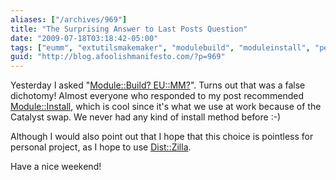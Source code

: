 ```yaml
---
aliases: ["/archives/969"]
title: "The Surprising Answer to Last Posts Question"
date: "2009-07-18T03:18:42-05:00"
tags: ["eumm", "extutilsmakemaker", "modulebuild", "moduleinstall", "perl"]
guid: "http://blog.afoolishmanifesto.com/?p=969"
---
```

Yesterday I asked "[Module::Build? EU::MM?](/archives/862)". Turns out that was
a false dichotomy! Almost everyone who responded to my post recommended
[Module::Install](http://search.cpan.org/perldoc?Module::Install), which is cool
since it's what we use at work because of the Catalyst swap. We never had any
kind of install method before :-)

Although I would also point out that I hope that this choice is pointless for
personal project, as I hope to use
[Dist::Zilla](http://search.cpan.org/perldoc?Dist::Zilla).

Have a nice weekend!
